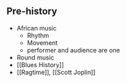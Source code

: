 ## Pre-history
- African music
	- Rhythm
	- Movement
	- performer and audience are one
- Round music
- [[Blues History]]
- [[Ragtime]], [[Scott Joplin]]